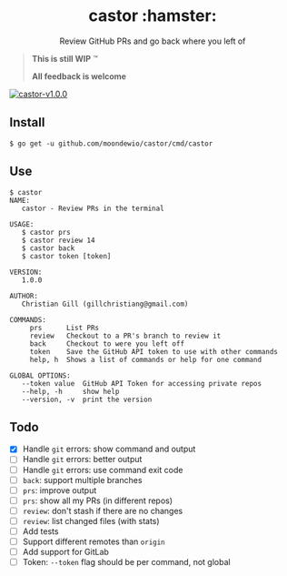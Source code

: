 <h1 align="center">castor :hamster:</h1>

<p align="center">Review GitHub PRs and go back where you left of</p>

> **This is still WIP** :tm:
>
> **All feedback is welcome**

[![castor-v1.0.0](https://asciinema.org/a/205135.png)](https://asciinema.org/a/205135)

## Install

```
$ go get -u github.com/moondewio/castor/cmd/castor
```

## Use

```
$ castor
NAME:
   castor - Review PRs in the terminal

USAGE:
   $ castor prs
   $ castor review 14
   $ castor back
   $ castor token [token]

VERSION:
   1.0.0

AUTHOR:
   Christian Gill (gillchristiang@gmail.com)

COMMANDS:
     prs      List PRs
     review   Checkout to a PR's branch to review it
     back     Checkout to were you left off
     token    Save the GitHub API token to use with other commands
     help, h  Shows a list of commands or help for one command

GLOBAL OPTIONS:
   --token value  GitHub API Token for accessing private repos
   --help, -h     show help
   --version, -v  print the version
```

## Todo

- [x] Handle `git` errors: show command and output
- [ ] Handle `git` errors: better output
- [ ] Handle `git` errors: use command exit code
- [ ] `back`: support multiple branches
- [ ] `prs`: improve output
- [ ] `prs`: show all my PRs (in different repos)
- [ ] `review`: don't stash if there are no changes
- [ ] `review`: list changed files (with stats)
- [ ] Add tests
- [ ] Support different remotes than `origin`
- [ ] Add support for GitLab
- [ ] Token: `--token` flag should be per command, not global
